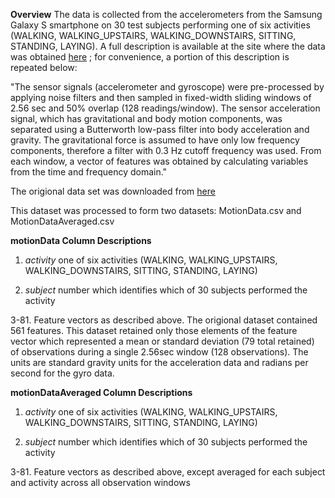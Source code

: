 **Overview** The data is collected from the accelerometers from the Samsung Galaxy S smartphone
on 30 test subjects performing one of six activities (WALKING, WALKING_UPSTAIRS, WALKING_DOWNSTAIRS, SITTING, STANDING, LAYING).
A full description is available at the site where the data was obtained
[here](http://archive.ics.uci.edu/ml/datasets/Human+Activity+Recognition+Using+Smartphones)
; for convenience, a portion of this description is repeated below:

"The sensor signals (accelerometer and gyroscope) were pre-processed by applying noise filters and then sampled in fixed-width sliding windows of 2.56 sec and 50% overlap (128 readings/window). The sensor acceleration signal, which has gravitational and body motion components, was separated using a Butterworth low-pass filter into body acceleration and gravity. The gravitational force is assumed to have only low frequency components, therefore a filter with 0.3 Hz cutoff frequency was used. From each window, a vector of features was obtained by calculating variables from the time and frequency domain."

The origional data set was downloaded from [here](https://d396qusza40orc.cloudfront.net/getdata%2Fprojectfiles%2FUCI%20HAR%20Dataset.zip)

This dataset was processed to form two datasets: MotionData.csv and MotionDataAveraged.csv

**motionData Column Descriptions**

1. *activity* one of six activities (WALKING, WALKING_UPSTAIRS, WALKING_DOWNSTAIRS, SITTING, STANDING, LAYING)

2. *subject* number which identifies which of 30 subjects performed the activity

3-81. Feature vectors as described above. The origional dataset contained 561 features.
This dataset retained only those elements of the feature vector which represented 
a mean or standard deviation (79 total retained) of observations during a single 2.56sec window (128 observations). The units are standard gravity units for the acceleration data and radians per second for the gyro data.

**motionDataAveraged Column Descriptions**

1. *activity* one of six activities (WALKING, WALKING_UPSTAIRS, WALKING_DOWNSTAIRS, SITTING, STANDING, LAYING)

2. *subject* number which identifies which of 30 subjects performed the activity

3-81. Feature vectors as described above, except averaged for each subject and activity across all observation windows

